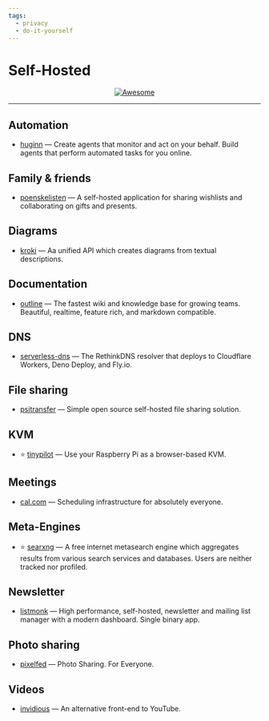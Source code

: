 ```yaml
---
tags:
  - privacy
  - do-it-yourself
---
```


# Self-Hosted

<div align="center">
    <a href="https://awesome.re">
        <img src="https://awesome.re/badge.svg" alt="Awesome">
    </a>
</div>

* * *

## Automation

- [huginn](https://github.com/huginn/huginn) — Create agents that monitor and act on your behalf. Build agents that perform automated tasks for you online.

## Family & friends

- [poenskelisten](https://github.com/aunefyren/poenskelisten) — A self-hosted application for sharing wishlists and collaborating on gifts and presents.

## Diagrams

- [kroki](https://github.com/yuzutech/kroki) — Aa unified API which creates diagrams from textual descriptions.

## Documentation

- [outline](https://github.com/outline/outline) — The fastest wiki and knowledge base for growing teams. Beautiful, realtime, feature rich, and markdown compatible.

## DNS

- [serverless-dns](https://github.com/serverless-dns/serverless-dns) — The RethinkDNS resolver that deploys to Cloudflare Workers, Deno Deploy, and Fly.io.

## File sharing

- [psitransfer](https://github.com/psi-4ward/psitransfer) — Simple open source self-hosted file sharing solution.

## KVM

- ⭐ [tinypilot](https://github.com/tiny-pilot/tinypilot) — Use your Raspberry Pi as a browser-based KVM.

## Meetings

- [cal.com](https://github.com/calcom/cal.com) — Scheduling infrastructure for absolutely everyone.

## Meta-Engines

- ⭐ [searxng](https://github.com/searxng/searxng) — A free internet metasearch engine which aggregates results from various search services and databases. Users are neither tracked nor profiled.

## Newsletter

- [listmonk](https://github.com/knadh/listmonk) — High performance, self-hosted, newsletter and mailing list manager with a modern dashboard. Single binary app.

## Photo sharing

- [pixelfed](https://github.com/pixelfed/pixelfed) — Photo Sharing. For Everyone.

## Videos

- [invidious](https://github.com/iv-org/invidious) — An alternative front-end to YouTube.
